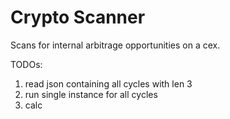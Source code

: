 # Crypto Scanner

Scans for internal arbitrage opportunities on a cex.

TODOs:
1. read json containing all cycles with len 3
2. run single instance for all cycles
3. calc 